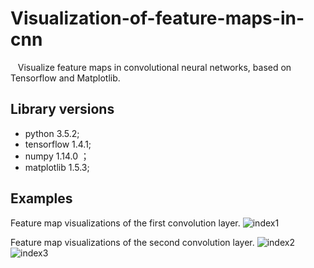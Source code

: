# Visualization-of-feature-maps-in-cnn
    Visualize feature maps in convolutional neural networks, based on Tensorflow and Matplotlib.
## Library versions
  * python 3.5.2;
  * tensorflow 1.4.1;
  * numpy 1.14.0 ；
  * matplotlib 1.5.3;
## Examples
  Feature map visualizations of the first convolution layer.
![index1](https://github.com/fabyangliu/visualization-of-feature-maps-in-cnn/blob/master/picture/f1.png)
  
  Feature map visualizations of the second convolution layer.
![index2](https://github.com/fabyangliu/visualization-of-feature-maps-in-cnn/blob/master/picture/f21.png)
![index3](https://github.com/fabyangliu/visualization-of-feature-maps-in-cnn/blob/master/picture/f22.png)
